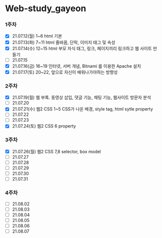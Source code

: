 # Web-study_gayeon

### 1주차
* [x] 21.07.12(월) 1~6 html 기본
* [x] 21.07.13(화) 7~11 html 줄바꿈, 단락, 이미지 태그 및 속성
* [x] 21.07.14(수) 12~15 html 부모 자식 태그, 링크, 페이지끼리 링크하고 웹 사이트 만들기
* [ ] 21.07.15
* [x] 21.07.16(금) 16~19 인터넷, 서버 개념, Bitnami 를 이용한 Apache 설치
* [x] 21.07.17(토) 20~22, 앞으로 자신이 배워나가야하는 방향성

### 2주차
* [x] 21.07.19(월) 웹 부록. 동영상 삽입, 댓글 기능, 채팅 기능, 웹사이트 방문자 분석
* [ ] 21.07.20
* [x] 21.07.21(수) 웹2 CSS 1~5 CSS가 나온 배경, style tag, html sytle property
* [ ] 21.07.22
* [ ] 21.07.23
* [x] 21.07.24(토) 웹2 CSS 6 property

### 3주차
* [x] 21.07.26(월) 웹2 CSS 7,8 selector, box model
* [ ] 21.07.27
* [ ] 21.07.28
* [ ] 21.07.29
* [ ] 21.07.30
* [ ] 21.07.31

### 4주차
* [ ] 21.08.02
* [ ] 21.08.03
* [ ] 21.08.04
* [ ] 21.08.05
* [ ] 21.08.06
* [ ] 21.08.07
